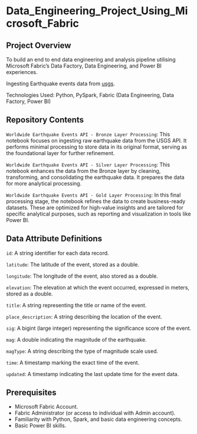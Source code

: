 # Data_Engineering_Project_Using_Microsoft_Fabric

## Project Overview
To build an end to end data engineering and analysis pipeline utilising Microsoft Fabric’s Data Factory, Data Engineering, and Power BI experiences. 

Ingesting Earthquake events data from [usgs](https://earthquake.usgs.gov/). 

Technologies Used: Python, PySpark, Fabric (Data Engineering, Data Factory, Power BI)

## Repository Contents
`Worldwide Earthquake Events API - Bronze Layer Processing`: This notebook focuses on ingesting raw earthquake data from the USGS API. It performs minimal processing to store data in its original format, serving as the foundational layer for further refinement.

`Worldwide Earthquake Events API - Silver Layer Processing`: This notebook enhances the data from the Bronze layer by cleaning, transforming, and consolidating the earthquake data. It prepares the data for more analytical processing.

`Worldwide Earthquake Events API - Gold Layer Processing`: In this final processing stage, the notebook refines the data to create business-ready datasets. These are optimized for high-value insights and are tailored for specific analytical purposes, such as reporting and visualization in tools like Power BI.

## Data Attribute Definitions
`id`: A string identifier for each data record.

`latitude`: The latitude of the event, stored as a double.

`longitude`: The longitude of the event, also stored as a double.

`elevation`: The elevation at which the event occurred, expressed in meters, stored as a double.

`title`: A string representing the title or name of the event.

`place_description`: A string describing the location of the event.

`sig`: A bigint (large integer) representing the significance score of the event.

`mag`: A double indicating the magnitude of the earthquake.

`magType`: A string describing the type of magnitude scale used.

`time`: A timestamp marking the exact time of the event.

`updated`: A timestamp indicating the last update time for the event data.

## Prerequisites
- Microsoft Fabric Account.
- Fabric Administrator (or access to individual with Admin account).
- Familiarity with Python, Spark, and basic data engineering concepts.
- Basic Power BI skills.
